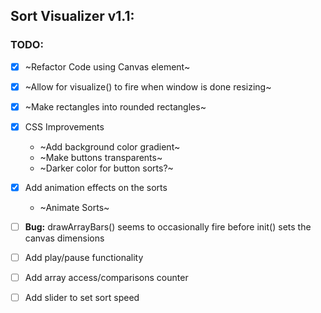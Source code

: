 
## Sort Visualizer v1.1:

### TODO:

- [x] ~Refactor Code using Canvas element~
- [x] ~Allow for visualize() to fire when window is done resizing~
- [x] ~Make rectangles into rounded rectangles~
- [x] CSS Improvements
    * ~Add background color gradient~
    * ~Make buttons transparents~
    * ~Darker color for button sorts?~
- [x] Add animation effects on the sorts
    * ~Animate Sorts~
- [ ] **Bug:** drawArrayBars() seems to occasionally fire before init() sets the canvas dimensions
- [ ] Add play/pause functionality
- [ ] Add array access/comparisons counter
- [ ] Add slider to set sort speed

